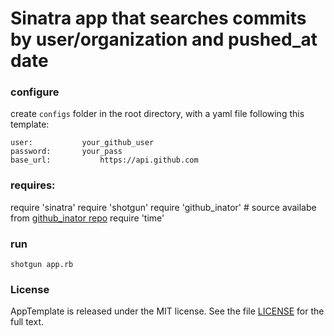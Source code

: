 Sinatra app that searches commits by user/organization and pushed_at date
=========================

### configure

create `configs` folder in the root directory, with a yaml file following this template:

```
user:		    your_github_user
password: 	    your_pass
base_url:           https://api.github.com
```

### requires:
require 'sinatra'
require 'shotgun'
require 'github_inator' # source availabe from [github_inator repo](https://github.com/nmusaelian-rally/github_inator)
require 'time'

### run

`shotgun app.rb`

### License

AppTemplate is released under the MIT license.  See the file [LICENSE](./LICENSE) for the full text.



